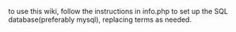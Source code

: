 to use this wiki, follow the instructions in info.php to set up the SQL database(preferably mysql), replacing terms as needed.
